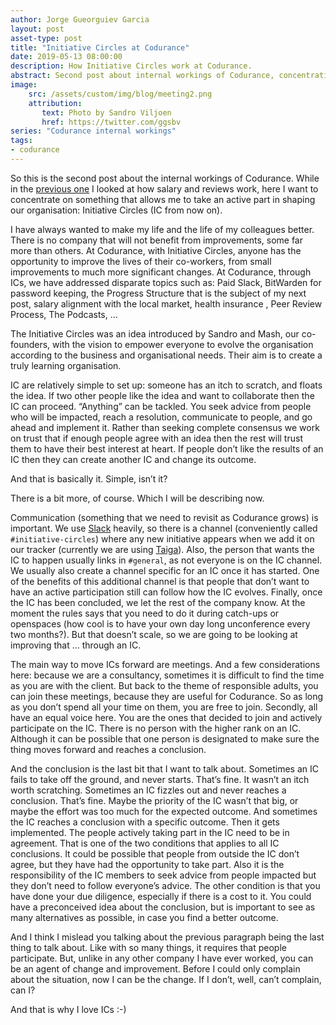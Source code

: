 ```yaml
---
author: Jorge Gueorguiev Garcia
layout: post
asset-type: post
title: "Initiative Circles at Codurance"
date: 2019-05-13 08:00:00
description: How Initiative Circles work at Codurance.
abstract: Second post about internal workings of Codurance, concentrating on Initiative Circles.
image: 
    src: /assets/custom/img/blog/meeting2.png
    attribution:
       text: Photo by Sandro Viljoen
       href: https://twitter.com/ggsbv
series: "Codurance internal workings"
tags: 
- codurance
---
```


So this is the second post about the internal workings of Codurance. While in the [previous one](https://codurance.com/2019/05/02/salaries-at-codurance/) I looked at how salary and reviews work, here I want to concentrate on something that allows me to take an active part in shaping our organisation: Initiative Circles (IC from now on).

I have always wanted to make my life and the life of my colleagues better. There is no company that will not benefit from improvements, some far more than others. At Codurance, with Initiative Circles, anyone has the opportunity to improve the lives of their co-workers, from small improvements to much more significant changes. At Codurance, through ICs, we have addressed disparate topics such as: Paid Slack, BitWarden for password keeping, the Progress Structure that is the subject of my next post, salary alignment with the local market, health insurance , Peer Review Process, The Podcasts, …

The Initiative Circles was an idea introduced by Sandro and Mash, our co-founders, with the vision to empower everyone to evolve the organisation according to the business and organisational needs. Their aim is to create a truly learning organisation. 

IC are relatively simple to set up: someone has an itch to scratch, and floats the idea. If two other people like the idea and want to collaborate then the IC can proceed.  “Anything” can be tackled. You seek advice from people who will be impacted, reach a resolution, communicate to people, and go ahead and implement it. Rather than seeking complete consensus we work on trust that if enough people agree with an idea then the rest will trust them to have their best interest at heart. If people don’t like the results of an IC then they can create another IC and change its outcome.

And that is basically it. Simple, isn’t it?

There is a bit more, of course. Which I will be describing now.

Communication (something that we need to revisit as Codurance grows) is important. We use [Slack](https://slack.com/) heavily, so there is a channel (conveniently called `#initiative-circles`) where any new initiative appears when we add it on our tracker (currently we are using [Taiga](https://taiga.io)). Also, the person that wants the IC to happen usually links in `#general`, as not everyone is on the IC channel. We usually also create a channel specific for an IC once it has started. One of the benefits of this additional channel is that people that don’t want to have an active participation still can follow how the IC evolves. Finally, once the IC has been concluded, we let the rest of the company know. At the moment the rules says that you need to do it during catch-ups or openspaces (how cool is to have your own day long unconference every two months?). But that doesn’t scale, so we are going to be looking at improving that … through an IC.

The main way to move ICs forward are meetings. And a few considerations here: because we are a consultancy, sometimes it is difficult to find the time as you are with the client. But back to the theme of responsible adults, you can join these meetings, because they are useful for Codurance. So as long as you don’t spend all your time on them, you are free to join. Secondly, all have an equal voice here. You are the ones that decided to join and actively participate on the IC. There is no person with the higher rank on an IC. Although it can be possible that one person is designated to make sure the thing moves forward and reaches a conclusion. 

And the conclusion is the last bit that I want to talk about. Sometimes an IC fails to take off the ground, and never starts. That’s fine. It wasn’t an itch worth scratching. Sometimes an IC fizzles out and never reaches a conclusion. That’s fine. Maybe the priority of the IC wasn’t that big, or maybe the effort was too much for the expected outcome. And sometimes the IC reaches a conclusion with a specific outcome. Then it gets implemented. The people actively taking part in the IC need to be in agreement. That is one of the two conditions that applies to all IC conclusions. It could be possible that people from outside the IC don’t agree, but they have had the opportunity to take part. Also it is the responsibility of the IC members to seek advice from people impacted but they don’t need to follow everyone’s advice. The other condition is that you have done your due diligence, especially if there is a cost to it. You could have a preconceived idea about the conclusion, but is important to see as many alternatives as possible, in case you find a better outcome.

And I think I mislead you talking about the previous paragraph being the last thing to talk about. Like with so many things, it requires that people participate. But, unlike in any other company I have ever worked, you can be an agent of change and improvement. Before I could only complain about the situation, now I can be the change. If I don’t, well, can’t complain, can I?

And that is why I love ICs :-)
